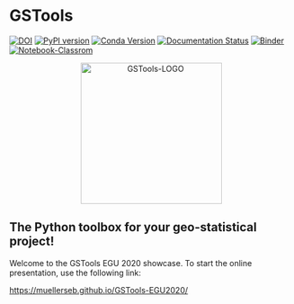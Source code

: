 # GSTools

[![DOI](https://zenodo.org/badge/DOI/10.5281/zenodo.1313628.svg)](https://doi.org/10.5281/zenodo.1313628)
[![PyPI version](https://badge.fury.io/py/gstools.svg)](https://badge.fury.io/py/gstools)
[![Conda Version](https://img.shields.io/conda/vn/conda-forge/gstools.svg)](https://anaconda.org/conda-forge/gstools)
[![Documentation Status](https://readthedocs.org/projects/gstools/badge/?version=stable)](https://geostat-framework.readthedocs.io/projects/gstools/en/stable/?badge=stable)
[![Binder](https://mybinder.org/badge_logo.svg)](https://mybinder.org/v2/gh/MuellerSeb/GSTools-EGU2020/master)
[![Notebook-Classrom](https://github.com/mmaelicke/sample-lecture/workflows/Notebook-Classrom/badge.svg)](https://mmaelicke.github.io/sample-lecture)

<p align="center">
<img src="https://raw.githubusercontent.com/GeoStat-Framework/GSTools/master/docs/source/pics/gstools.png" alt="GSTools-LOGO" width="251px"/>
</p>

## The Python toolbox for your geo-statistical project!

Welcome to the GSTools EGU 2020 showcase. To start the online presentation, use the following link:

https://muellerseb.github.io/GSTools-EGU2020/
